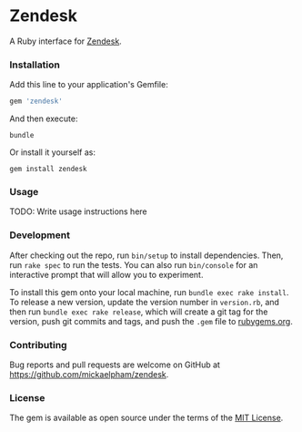 # Zendesk

A Ruby interface for [Zendesk][0].

### Installation

Add this line to your application's Gemfile:

```ruby
gem 'zendesk'
```

And then execute:

    bundle

Or install it yourself as:

    gem install zendesk

### Usage

TODO: Write usage instructions here

### Development

After checking out the repo, run `bin/setup` to install dependencies. Then, run
`rake spec` to run the tests. You can also run `bin/console` for an interactive
prompt that will allow you to experiment.

To install this gem onto your local machine, run `bundle exec rake install`. To
release a new version, update the version number in `version.rb`, and then run
`bundle exec rake release`, which will create a git tag for the version, push
git commits and tags, and push the `.gem` file to [rubygems.org][1].

### Contributing

Bug reports and pull requests are welcome on GitHub at
https://github.com/mickaelpham/zendesk.

### License

The gem is available as open source under the terms of the [MIT License][2].

[0]: https://www.zendesk.com
[1]: https://rubygems.org
[2]: http://opensource.org/licenses/MIT
